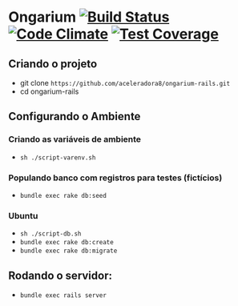 # Ongarium [![Build Status](https://snap-ci.com/aceleradora8/ongarium-rails/branch/master/build_image)](https://snap-ci.com/aceleradora8/ongarium-rails/branch/master) [![Code Climate](https://codeclimate.com/github/aceleradora8/ongarium-rails/badges/gpa.svg)](https://codeclimate.com/github/aceleradora8/ongarium-rails) [![Test Coverage](https://codeclimate.com/github/aceleradora8/ongarium-rails/badges/coverage.svg)](https://codeclimate.com/github/aceleradora8/ongarium-rails/coverage)

## Criando o projeto
* git clone `https://github.com/aceleradora8/ongarium-rails.git`
* cd ongarium-rails

## Configurando o Ambiente

### Criando as variáveis de ambiente
* `sh ./script-varenv.sh`

### Populando banco com registros para testes (fictícios)
* `bundle exec rake db:seed`

### Ubuntu
* `sh ./script-db.sh`
* `bundle exec rake db:create`
* `bundle exec rake db:migrate`



## Rodando o servidor:
* `bundle exec rails server`
